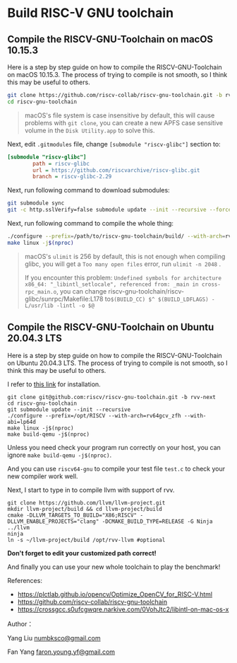# Build RISC-V GNU toolchain
## Compile the RISCV-GNU-Toolchain on macOS 10.15.3
Here is a step by step guide on how to compile the RISCV-GNU-Toolchain on macOS 10.15.3. The process of trying to compile is not smooth, so I think this may be useful to others.


```bash
git clone https://github.com/riscv-collab/riscv-gnu-toolchain.git -b rvv-next
cd riscv-gnu-toolchain
```

> macOS's file system is case insensitive by default, this will cause problems with `git clone`, you can create a new APFS case sensitive volume in the `Disk Utility.app` to solve this.




Next, edit `.gitmodules` file, change `[submodule "riscv-glibc"]` section to:

```ini
[submodule "riscv-glibc"]
        path = riscv-glibc
        url = https://github.com/riscvarchive/riscv-glibc.git
        branch = riscv-glibc-2.29
```

Next, run following command to download submodules:

```bash
git submodule sync
git -c http.sslVerify=false submodule update --init --recursive --force
```



Next, run following command to compile the whole thing:

```bash
./configure --prefix=/path/to/riscv-gnu-toolchain/build/ --with-arch=rv64gcv_zfh --with-abi=lp64d
make linux -j$(nproc)
```

>macOS's `ulimit` is 256 by default, this is not enough when compiling glibc, you will get a `Too many open files` error, run `ulimit -n 2048` .
>
>If you encounter this problem: `Undefined symbols for architecture x86_64: "_libintl_setlocale", referenced from: _main in cross-rpc_main.o`, you can change riscv-gnu-toolchain/riscv-glibc/sunrpc/Makefile:L178 to`$(BUILD_CC) $^ $(BUILD_LDFLAGS) -L/usr/lib -lintl -o $@`

## Compile the RISCV-GNU-Toolchain on Ubuntu 20.04.3 LTS

Here is a step by step guide on how to compile the RISCV-GNU-Toolchain on Ubuntu 20.04.3 LTS. The process of trying to compile is not smooth, so I think this may be useful to others.

I refer to [this link](https://github.com/plctlab/riscv-vectorized-benchmark-suite/blob/dev/Build_RISCV_GNU_toolchain.md) for installation. 

```
git clone git@github.com:riscv/riscv-gnu-toolchain.git -b rvv-next
cd riscv-gnu-toolchain
git submodule update --init --recursive
./configure --prefix=/opt/RISCV --with-arch=rv64gcv_zfh --with-abi=lp64d
make linux -j$(nproc)
make build-qemu -j$(nproc)
```
Unless you need check your program run correctly on your host, you can ignore `make build-qemu -j$(nproc)`.

And you can use `riscv64-gnu` to compile your test file `test.c` to check your new compiler work well.

Next, I start to type in to compile llvm with support of rvv.
```
git clone https://github.com/llvm/llvm-project.git
mkdir llvm-project/build && cd llvm-project/build
cmake -DLLVM_TARGETS_TO_BUILD="X86;RISCV" -DLLVM_ENABLE_PROJECTS="clang" -DCMAKE_BUILD_TYPE=RELEASE -G Ninja ../llvm
ninja
ln -s ~/llvm-project/build /opt/rvv-llvm #optional
```
**Don't forget to edit your customized path correct!**

And finally you can use your new whole toolchain to play the benchmark!


References:

- https://plctlab.github.io/opencv/Optimize_OpenCV_for_RISC-V.html
- https://github.com/riscv-collab/riscv-gnu-toolchain
- https://crossgcc.s0ufcgwqre.narkive.com/0VohJtc2/libintl-on-mac-os-x

Author：

Yang Liu numbksco@gmail.com

Fan Yang faron.young.yf@gmail.com
